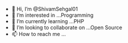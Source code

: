 - 👋 Hi, I’m @ShivamSehgal01
- 👀 I’m interested in ...Programming
- 🌱 I’m currently learning ...PHP
- 💞️ I’m looking to collaborate on ...Open Source
- 📫 How to reach me ...

<!---
ShivamSehgal01/ShivamSehgal01 is a ✨ special ✨ repository because its `README.md` (this file) appears on your GitHub profile.
You can click the Preview link to take a look at your changes.
--->
